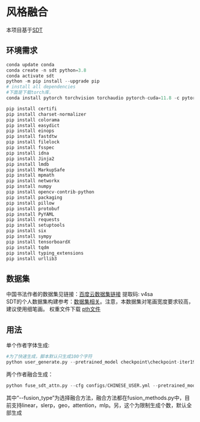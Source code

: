 # 风格融合  

本项目基于[SDT](https://github.com/dailenson/SDT)  

## 环境需求  

```python
conda update conda
conda create -n sdt python=3.8
conda activate sdt
python -m pip install --upgrade pip
# install all dependencies
#下面是下载torch库，
conda install pytorch torchvision torchaudio pytorch-cuda=11.8 -c pytorch -c nvidia

pip install certifi
pip install charset-normalizer
pip install colorama
pip install easydict
pip install einops
pip install fastdtw
pip install filelock
pip install fsspec
pip install idna
pip install Jinja2
pip install lmdb
pip install MarkupSafe
pip install mpmath
pip install networkx
pip install numpy
pip install opencv-contrib-python
pip install packaging
pip install pillow
pip install protobuf
pip install PyYAML
pip install requests
pip install setuptools
pip install six
pip install sympy
pip install tensorboardX
pip install tqdm
pip install typing_extensions
pip install urllib3

```  

## 数据集  

中国书法作者的数据集见链接：[百度云数据集链接]( https://pan.baidu.com/s/1OOH-Xz76Aq3L9IWGddwxDQ?pwd=v4sa) 提取码: v4sa  
SDT的个人数据集构建参考：[数据集相关](https://github.com/dailenson/SDT/issues/78)。注意，本数据集对笔画宽度要求较高，建议使用细笔画。 
权重文件下载 [pth文件](https://www.123pan.com/s/TmBBjv-xDlaH.html)

## 用法  

单个作者字体生成:

```python
#为了快速生成，脚本默认只生成100个字符
python user_generate.py --pretrained_model checkpoint\checkpoint-iter199999.pth --style_path hecheng  --dir Generated/Filtered_Chars_hecheng
```  

两个作者融合生成：

```python
python fuse_sdt_attn.py --cfg configs/CHINESE_USER.yml --pretrained_model checkpoint/checkpoint-iter199999.pth --style_dir_A ./author_chu --style_dir_B ./user --fusion_type attention --alpha 0.6 --save_dir Generated/Fused_Attn
```  

其中“--fusion_type”为选择融合方法，融合方法都在fusion_methods.py中，目前支持linear，slerp，geo，attention，mlp。另，这个为限制生成个数，默认全部生成  
